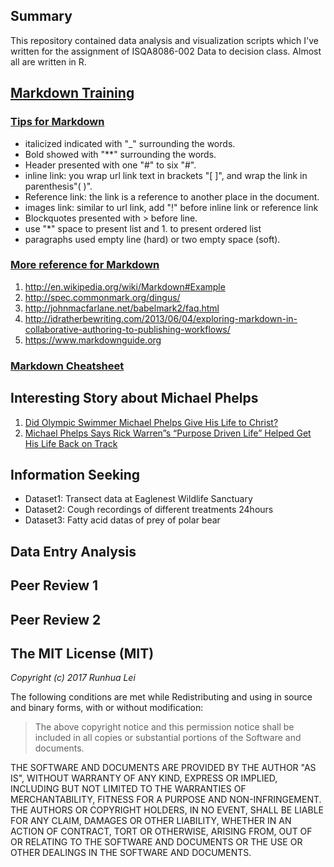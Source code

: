 ## Summary 
This repository contained data analysis and visualization scripts which I've written for the assignment of ISQA8086-002 Data to decision class. Almost all are written in R.

## [**Markdown Training**](https://www.markdowntutorial.com)  
### [Tips for Markdown](https://www.markdowntutorial.com)
* italicized indicated with "_" surrounding the words.
* Bold showed with "**" surrounding the words.
* Header presented with one "#" to six "#". 
* inline link: you wrap url link text in brackets "[ ]", and wrap the link in parenthesis"( )".
* Reference link:  the link is a reference to another place in the document.
* images link: similar to url link, add "!" before inline link or reference link
* Blockquotes presented with > before line.
* use "*" space to present list and 1. to present ordered list
* paragraphs used empty line (hard) or two empty space (soft).
### [More reference for Markdown](https://www.markdowntutorial.com)
1. http://en.wikipedia.org/wiki/Markdown#Example
2. http://spec.commonmark.org/dingus/
3. http://johnmacfarlane.net/babelmark2/faq.html
4. http://idratherbewriting.com/2013/06/04/exploring-markdown-in-collaborative-authoring-to-publishing-workflows/
5. https://www.markdownguide.org
### [Markdown Cheatsheet](https://github.com/adam-p/markdown-here/wiki/Markdown-Cheatsheet)  

## Interesting Story about Michael Phelps
1. [Did Olympic Swimmer Michael Phelps Give His Life to Christ?](http://www.crosswalk.com/blogs/religion-today-blog/did-olympic-swimmer-michael-phelps-give-his-life-to-christ.html)
2. [Michael Phelps Says Rick Warren”s “Purpose Driven Life” Helped Get His Life Back on Track](https://relevantmagazine.com/slices/michael-phelps-says-rick-warrens-purpose-driven-life-helped-get-his-life-back-track)  

## Information Seeking 
* Dataset1: Transect data at Eaglenest Wildlife Sanctuary
* Dataset2: Cough recordings of different treatments 24hours
* Dataset3: Fatty acid datas of prey of polar bear

## Data Entry Analysis  

## Peer Review 1

## Peer Review 2  

## The MIT License (MIT)

_Copyright (c) 2017 Runhua Lei_      

The following conditions are met while Redistributing and using in source and binary forms, with or without modification:
>The above copyright notice and this permission notice shall be included in all copies or substantial portions of the Software and documents.

THE SOFTWARE AND DOCUMENTS ARE PROVIDED BY THE AUTHOR "AS IS", WITHOUT WARRANTY OF ANY KIND, EXPRESS OR IMPLIED, INCLUDING BUT NOT LIMITED TO THE WARRANTIES OF MERCHANTABILITY, FITNESS FOR A PURPOSE AND NON-INFRINGEMENT. THE AUTHORS OR COPYRIGHT HOLDERS, IN NO EVENT, SHALL BE LIABLE FOR ANY CLAIM, DAMAGES OR OTHER LIABILITY, WHETHER IN AN ACTION OF CONTRACT, TORT OR OTHERWISE, ARISING FROM, OUT OF OR RELATING TO THE SOFTWARE AND DOCUMENTS OR THE USE OR OTHER DEALINGS IN THE SOFTWARE AND DOCUMENTS.










